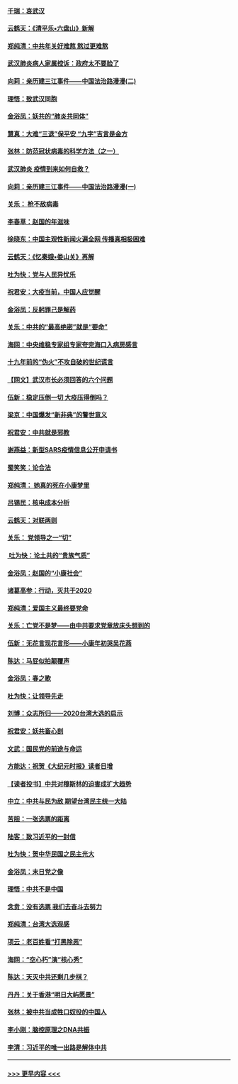 #### [千瑞：哀武汉](../pages/nsc993/n11833647.md?t=01311422) 
#### [云鹤天：《清平乐▪六盘山》新解](../pages/nsc993/n11833611.md?t=01311422) 
#### [郑纯清：中共年关好难熬 熬过更难熬](../pages/nsc993/n11833489.md?t=01311422) 
#### [武汉肺炎病人家属控诉：政府太不要脸了](../pages/nsc993/n11833205.md?t=01311422) 
#### [向莉：亲历建三江事件——中国法治路漫漫(二)](../pages/nsc993/n11829102.md?t=01311422) 
#### [理悟：致武汉同胞](../pages/nsc993/n11831522.md?t=01311422) 
#### [金浴凤：妖共的“肺炎共同体”](../pages/nsc993/n11829448.md?t=01311422) 
#### [慧真：大难“三退”保平安 “九字”吉言是金方](../pages/nsc993/n11829501.md?t=01311422) 
#### [张林：防范冠状病毒的科学方法（之一）](../pages/nsc993/n11828618.md?t=01311422) 
#### [武汉肺炎 疫情到来如何自救？](../pages/nsc993/n11827632.md?t=01311422) 
#### [向莉：亲历建三江事件——中国法治路漫漫(一)](../pages/nsc993/n11827190.md?t=01311422) 
#### [关乐： 枪不敌病毒](../pages/nsc993/n11826746.md?t=01311422) 
#### [李春草：赵国的年滋味](../pages/nsc993/n11826321.md?t=01311422) 
#### [徐晓东：中国主观性新闻火遍全网 传播真相极困难](../pages/nsc993/n11826508.md?t=01311422) 
#### [云鹤天：《忆秦娥▪娄山关》再解](../pages/nsc993/n11824682.md?t=01311422) 
#### [吐为快：党与人民异忧乐](../pages/nsc993/n11824660.md?t=01311422) 
#### [祝君安：大疫当前，中国人应觉醒](../pages/nsc993/n11821946.md?t=01311422) 
#### [金浴凤：反躬罪己是解药](../pages/nsc993/n11820280.md?t=01311422) 
#### [关乐：中共的“最高绝密”就是“要命”](../pages/nsc993/n11816946.md?t=01311422) 
#### [海网：中央维稳专家组专家夸完海口入病房感言](../pages/nsc993/n11815138.md?t=01311422) 
#### [十九年前的“伪火”不攻自破的世纪谎言](../pages/nsc993/n11813238.md?t=01311422) 
#### [【网文】武汉市长必须回答的六个问题](../pages/nsc993/n11813848.md?t=01311422) 
#### [伍新：稳定压倒一切 大疫压得倒吗？](../pages/nsc993/n11812634.md?t=01311422) 
#### [梁京：中国爆发“新非典”的警世意义](../pages/nsc993/n11812554.md?t=01311422) 
#### [祝君安：中共就是邪教](../pages/nsc993/n11812431.md?t=01311422) 
#### [谢燕益：新型SARS疫情信息公开申请书](../pages/nsc993/n11808840.md?t=01311422) 
#### [蜀笑笑：论合法](../pages/nsc993/n11808064.md?t=01311422) 
#### [郑纯清： 她真的死在小康梦里](../pages/nsc993/n11806623.md?t=01311422) 
#### [吕锡民：核电成本分析](../pages/nsc993/n11806284.md?t=01311422) 
#### [云鹤天：对联两则](../pages/nsc993/n11805957.md?t=01311422) 
#### [关乐： 党领导之一“切”](../pages/nsc993/n11804505.md?t=01311422) 
#### [ 吐为快：论土共的“贵族气质”](../pages/nsc993/n11804490.md?t=01311422) 
#### [金浴凤：赵国的“小康社会”](../pages/nsc993/n11804452.md?t=01311422) 
#### [诸葛高参：行动，灭共于2020](../pages/nsc993/n11804120.md?t=01311422) 
#### [郑纯清：爱国主义最终要党命](../pages/nsc993/n11802197.md?t=01311422) 
#### [关乐：亡党不是梦——由中共要求党章放床头想到的](../pages/nsc993/n11802156.md?t=01311422) 
#### [伍新：无花言现花言形——小康年初哭吴花燕](../pages/nsc993/n11800044.md?t=01311422) 
#### [陈达：马屁似拍颠覆声](../pages/nsc993/n11800010.md?t=01311422) 
#### [金浴凤：春之歌](../pages/nsc993/n11797687.md?t=01311422) 
#### [吐为快：让领导先走](../pages/nsc993/n11797512.md?t=01311422) 
#### [刘博：众志所归——2020台湾大选的启示](../pages/nsc993/n11796878.md?t=01311422) 
#### [祝君安：妖共畜心剖](../pages/nsc993/n11794273.md?t=01311422) 
#### [文武：国民党的前途与命运](../pages/nsc993/n11794198.md?t=01311422) 
#### [方能达：祝贺《大纪元时报》读者日增](../pages/nsc993/n11793807.md?t=01311422) 
#### [【读者投书】中共对穆斯林的迫害成扩大趋势](../pages/nsc993/n11791371.md?t=01311422) 
#### [中立：中共与民为敌 期望台湾民主统一大陆](../pages/nsc993/n11790392.md?t=01311422) 
#### [苦胆：一张选票的距离](../pages/nsc993/n11788914.md?t=01311422) 
#### [陆客：致习近平的一封信](../pages/nsc993/n11788867.md?t=01311422) 
#### [吐为快：贺中华民国之民主光大](../pages/nsc993/n11788618.md?t=01311422) 
#### [金浴凤：末日党之像](../pages/nsc993/n11787475.md?t=01311422) 
#### [理悟：中共不是中国](../pages/nsc993/n11787463.md?t=01311422) 
#### [念贲：没有选票  我们去奋斗去努力](../pages/nsc993/n11787398.md?t=01311422) 
#### [郑纯清：台湾大选观感](../pages/nsc993/n11786210.md?t=01311422) 
#### [项云：老百姓看“打黑除恶”](../pages/nsc993/n11785398.md?t=01311422) 
#### [海网：“空心朽”演“核心秀”](../pages/nsc993/n11783874.md?t=01311422) 
#### [陈达：天灭中共还剩几步棋？](../pages/nsc993/n11783719.md?t=01311422) 
#### [丹丹：关于香港“明日大屿愿景”](../pages/nsc993/n11783273.md?t=01311422) 
#### [张林：被中共当成牲口奴役的中国人](../pages/nsc993/n11782397.md?t=01311422) 
#### [李小刚：脑控原理之DNA共振](../pages/nsc993/n11780962.md?t=01311422) 
#### [李清：习近平的唯一出路是解体中共](../pages/nsc993/n11780866.md?t=01311422) 

----
#### [ >>> 更早内容 <<< ](../indexes/nsc993-earlier.md)
